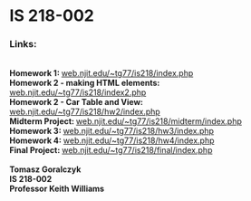 # IS 218-002

<h3>Links:</h3><br />
<b>Homework 1: </b>
<a href="https://web.njit.edu/~tg77/is218/index.php" target="_blank">
  web.njit.edu/~tg77/is218/index.php</a>
<br />
<b>Homework 2 - making HTML elements: </b>
<a href="https://web.njit.edu/~tg77/is218/index2.php" target="_blank">
  web.njit.edu/~tg77/is218/index2.php</a>
<br />
<b>Homework 2 - Car Table and View: </b>
<a href="https://web.njit.edu/~tg77/is218/hw2/index.php" target="_blank">
  web.njit.edu/~tg77/is218/hw2/index.php</a>
<br />
<b>Midterm Project: </b>
<a href="https://web.njit.edu/~tg77/is218/midterm/index.php" target="_blank">
  web.njit.edu/~tg77/is218/midterm/index.php</a>
<br />
<b>Homework 3: </b>
<a href="https://web.njit.edu/~tg77/is218/hw3/index.php" target="_blank">
  web.njit.edu/~tg77/is218/hw3/index.php</a>
<br />
<b>Homework 4: </b>
<a href="https://web.njit.edu/~tg77/is218/hw4/index.php" target="_blank">
  web.njit.edu/~tg77/is218/hw4/index.php</a>
<br />
<b>Final Project: </b>
<a href="https://web.njit.edu/~tg77/is218/final/index.php" target="_blank">
  web.njit.edu/~tg77/is218/final/index.php</a>
<br /><br />
<b>Tomasz Goralczyk</b><br />
<b>IS 218-002</b><br />
<b>Professor Keith Williams</b><br />
